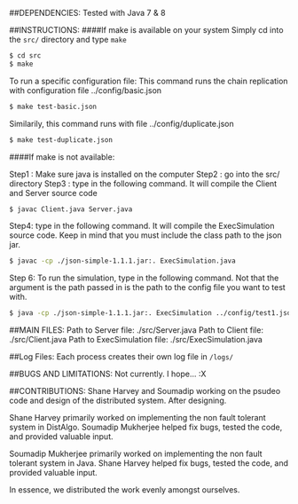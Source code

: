 ##DEPENDENCIES:
Tested with Java 7 & 8

##INSTRUCTIONS:
####If make is available on your system
Simply cd into the `src/` directory
and type `make`
```bash
$ cd src
$ make
```
To run a specific configuration file:
This command runs the chain replication with configuration file ../config/basic.json
```bash
$ make test-basic.json
```
Similarily, this command runs with file ../config/duplicate.json
```bash
$ make test-duplicate.json
```

####If make is not available:

Step1 : Make sure java is installed on the computer
Step2 : go into the src/ directory
Step3 : type in the following command. It will compile the Client and Server source code
```bash
$ javac Client.java Server.java
```
Step4: type in the following command. It will compile the ExecSimulation source code. Keep in mind that you must include the class path to the json jar.
```bash
$ javac -cp ./json-simple-1.1.1.jar:. ExecSimulation.java
```
Step 6: To run the simulation, type in the following command. Not that the argument is the path passed in is the path to the config file you want to test with.
```bash
$ java -cp ./json-simple-1.1.1.jar:. ExecSimulation ../config/test1.json
```


##MAIN FILES:
 	Path to Server file:
 		./src/Server.java
 	Path to Client file:
 		./src/Client.java
 	Path to ExecSimulation file:
 		./src/ExecSimulation.java


##Log Files:
Each process creates their own log file in `/logs/`


##BUGS AND LIMITATIONS:
Not currently. I hope... :X


##CONTRIBUTIONS:
Shane Harvey and Soumadip working on the psudeo code and design of the distributed system. After designing.

Shane Harvey primarily worked on implementing the non fault tolerant system in DistAlgo. Soumadip Mukherjee helped fix bugs, tested the code, and provided valuable input.

Soumadip Mukherjee primarily worked on implementing the non fault tolerant system in Java. Shane Harvey helped fix bugs, tested the code, and provided valuable input.

In essence, we distributed the work evenly amongst ourselves.
